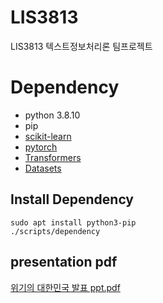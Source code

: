 # LIS3813
LIS3813 텍스트정보처리론 팀프로젝트

# Dependency

- python 3.8.10
- pip
- [scikit-learn](https://scikit-learn.org/stable/)
- [pytorch](https://pytorch.org/get-started/locally/)
- [Transformers](https://github.com/huggingface/transformers)
- [Datasets](https://github.com/huggingface/datasets) 

## Install Dependency
```
sudo apt install python3-pip
./scripts/dependency
```

## presentation pdf
[위기의 대한민국 발표 ppt.pdf](https://github.com/LIS3813/LIS3813/files/8895720/ppt.pdf)
